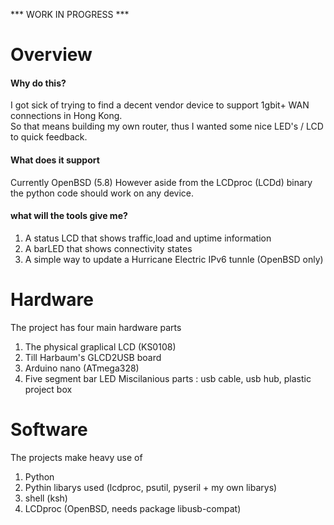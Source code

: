 *** WORK IN PROGRESS ***

# Overview
#### Why do this?  
I got sick of trying to find a decent vendor device to support 1gbit+ WAN connections in Hong Kong.     
So that means building my own router, thus I wanted some nice LED's / LCD to quick feedback.
#### What does it support
Currently OpenBSD (5.8) However aside from the LCDproc (LCDd) binary the python code should work on any device.
#### what will the tools give me?
1. A status LCD that shows traffic,load and uptime information
2. A barLED that shows connectivity states
3. A simple way to update a Hurricane Electric IPv6 tunnle (OpenBSD only)

# Hardware   
The project has four main hardware parts  

1. The physical graplical LCD (KS0108)
2. Till Harbaum's GLCD2USB board
3. Arduino nano (ATmega328)
4. Five segment bar LED
Miscilanious parts : usb cable, usb hub, plastic project box

# Software
The projects make heavy use of    

1. Python
2. Pythin libarys used (lcdproc, psutil, pyseril + my own libarys) 
2. shell (ksh)
3. LCDproc (OpenBSD, needs package libusb-compat)

